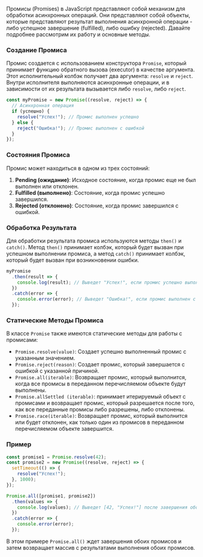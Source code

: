 Промисы (Promises) в JavaScript представляют собой механизм для обработки асинхронных операций. Они представляют собой объекты, которые представляют результат выполнения асинхронной операции - либо успешное завершение (fulfilled), либо ошибку (rejected). Давайте подробнее рассмотрим их работу и основные методы.

### Создание Промиса

Промис создается с использованием конструктора `Promise`, который принимает функцию обратного вызова (executor) в качестве аргумента. Этот исполнительный колбэк получает два аргумента: `resolve` и `reject`. Внутри исполнителя выполняются асинхронные операции, и в зависимости от их результата вызывается либо `resolve`, либо `reject`.

```javascript
const myPromise = new Promise((resolve, reject) => {
  // Асинхронная операция
  if (успешно) {
    resolve("Успех!"); // Промис выполнен успешно
  } else {
    reject("Ошибка!"); // Промис выполнен с ошибкой
  }
});
```

### Состояния Промиса

Промис может находиться в одном из трех состояний:

1. **Pending (ожидание)**: Исходное состояние, когда промис еще не был выполнен или отклонен.
2. **Fulfilled (выполнено)**: Состояние, когда промис успешно завершился.
3. **Rejected (отклонено)**: Состояние, когда промис завершился с ошибкой.

### Обработка Результата

Для обработки результата промиса используются методы `then()` и `catch()`. Метод `then()` принимает колбэк, который будет вызван при успешном выполнении промиса, а метод `catch()` принимает колбэк, который будет вызван при возникновении ошибки.

```javascript
myPromise
  .then(result => {
    console.log(result); // Выведет "Успех!", если промис успешно выполнен
  })
  .catch(error => {
    console.error(error); // Выведет "Ошибка!", если промис выполнен с ошибкой
  });
```

### Статические Методы Промиса

В классе `Promise` также имеются статические методы для работы с промисами:

- `Promise.resolve(value)`: Создает успешно выполненный промис с указанным значением.
- `Promise.reject(reason)`: Создает промис, который завершается с ошибкой с указанной причиной.
- `Promise.all(iterable)`: Возвращает промис, который выполнится, когда все промисы в переданном перечисляемом объекте будут выполнены.
- `Promise.allSettled (iterable)`: принимает итерируемый объект с промисами и возвращает промис, который разрешается после того, как все переданные промисы либо разрешены, либо отклонены. 
- `Promise.race(iterable)`: Возвращает промис, который выполнится или будет отклонен, как только один из промисов в переданном перечисляемом объекте завершится.

### Пример

```javascript
const promise1 = Promise.resolve(42);
const promise2 = new Promise((resolve, reject) => {
  setTimeout(() => {
    resolve("Успех!");
  }, 1000);
});

Promise.all([promise1, promise2])
  .then(values => {
    console.log(values); // Выведет [42, "Успех!"] после завершения обоих промисов
  })
  .catch(error => {
    console.error(error);
  });
```

В этом примере `Promise.all()` ждет завершения обоих промисов и затем возвращает массив с результатами выполнения обоих промисов.